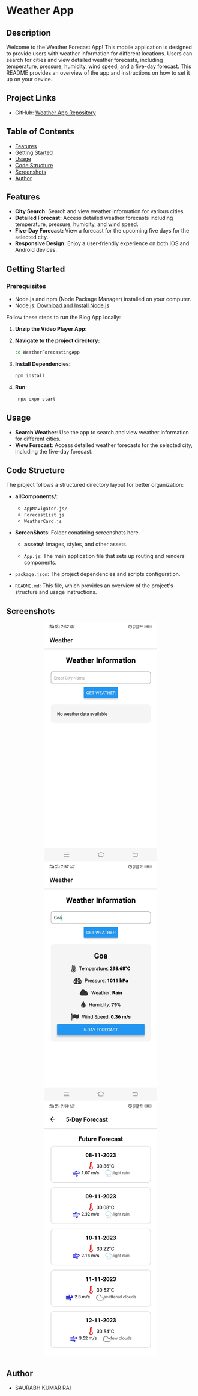# Weather App

## Description

Welcome to the Weather Forecast App! This mobile application is designed to provide users with weather information for different locations. Users can search for cities and view detailed weather forecasts, including temperature, pressure, humidity, wind speed, and a five-day forecast. This README provides an overview of the app and instructions on how to set it up on your device.

## Project Links

- GitHub: [Weather App Repository](https://github.com/saurabhkumarr99/WeatherForecastingApp)

## Table of Contents

- [Features](#features)
- [Getting Started](#getting-started)
- [Usage](#usage)
- [Code Structure](#code-structure)
- [Screenshots](#screenshots)
- [Author](#Author)

## Features

- **City Search:** Search and view weather information for various cities.
- **Detailed Forecast:** Access detailed weather forecasts including temperature, pressure, humidity, and wind speed.
- **Five-Day Forecast:** View a forecast for the upcoming five days for the selected city.
- **Responsive Design:**  Enjoy a user-friendly experience on both iOS and Android devices.

## Getting Started

### Prerequisites

- Node.js and npm (Node Package Manager) installed on your computer.
- Node.js: [Download and Install Node.js](https://nodejs.org/)

Follow these steps to run the Blog App locally:

1. **Unzip the Video Player App:**

2. **Navigate to the project directory:**

   ```bash
   cd WeatherForecastingApp
   ``` 

2. **Install Dependencies:**

   ```bash
   npm install
   ``` 

3. **Run:**

   ```bash
    npx expo start
   ``` 


## Usage

- **Search Weather**: Use the app to search and view weather information for different cities.
- **View Forecast**: Access detailed weather forecasts for the selected city, including the five-day forecast.

## Code Structure

The project follows a structured directory layout for better organization:

- **allComponents/**: 
  - `AppNavigator.js/`
  - `ForecastList.js`
  - `WeatherCard.js`


- **ScreenShots**: Folder conatining screenshots here.

  - **assets/**: Images, styles, and other assets.
   
  - `App.js`: The main application file that sets up routing and renders components.

- `package.json`: The project dependencies and scripts configuration.

- `README.md`: This file, which provides an overview of the project's structure and usage instructions.

## Screenshots

<p align="center">
  <img src="./ScreenShots/1.a-Home.jpg" alt="Screenshot 1" width="300" />
  <img src="./ScreenShots/1.b-Home.jpg" alt="Screenshot 3" width="300" />
  <img src="./ScreenShots/Forecast.jpg" alt="Screenshot 3" width="300" />
</p>


## Author

- SAURABH KUMAR RAI

